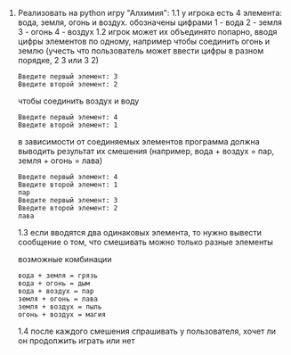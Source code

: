 1) Реализовать на python игру "Алхимия":
   1.1 у игрока есть 4 элемента: вода, земля, огонь и воздух. обозначены цифрами
     1 - вода
     2 - земля
     3 - огонь
     4 - воздух
   1.2 игрок может их объединято попарно, вводя цифры элементов по одному, например чтобы соединить огонь и землю (учесть что пользователь может ввести цифры в разном порядке, 2 3 или 3 2)
   ```
   Введите первый элемент: 3
   Введите второй элемент: 2
   ```
   чтобы соединить воздух и воду
   ```
   Введите первый элемент: 4
   Введите второй элемент: 1
   ```
   в зависимости от соединяемых элементов программа должна выводить результат их смешения (например, вода + воздух = пар, земля + огонь = лава)
   ```
   Введите первый элемент: 4
   Введите второй элемент: 1
   пар
   Введите первый элемент: 3
   Введите второй элемент: 2
   лава
   ```
   1.3 если вводятся два одинаковых элемента, то нужно вывести сообщение о том, что смешивать можно только разные элементы

   возможные комбинации
   ```
   вода + земля = грязь
   вода + огонь = дым
   вода + воздух = пар
   земля + огонь = лава
   земля + воздух = пыль
   огонь + воздух = магия
   ```
   1.4 после каждого смешения спрашивать у пользователя, хочет ли он продолжить играть или нет
 
